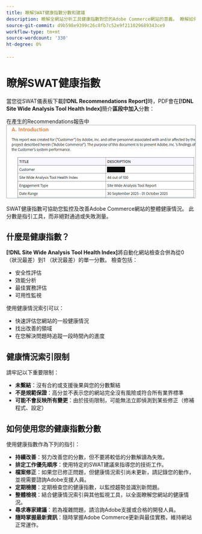 ```yaml
---
title: 瞭解SWAT健康指數分數和建議
description: 瞭解全網站分析工具健康指數對您的Adobe Commerce網站的意義。 瞭解如何解讀分數並有效使用建議。
source-git-commit: d9b598e9399c26c8fb7c52e9f211029689343ce9
workflow-type: tm+mt
source-wordcount: '330'
ht-degree: 0%

---
```


# 瞭解SWAT健康指數

當您從SWAT儀表板下載&#x200B;**[!DNL Recommendations Report]**&#x200B;時，PDF會在&#x200B;**[!DNL Site Wide Analysis Tool Health Index]**&#x200B;簡介&#x200B;**區段中加入**&#x200B;分數：

在產生的Recommendations報告中![全網站分析工具健康指數分數](/help/assets/tools/swat-health-index-scroe.png)

SWAT健康指數可協助您監控及改善Adobe Commerce網站的整體健康情況。 此分數是指引工具，而非絕對通過或失敗測量。

## 什麼是健康指數？

**[!DNL Site Wide Analysis Tool Health Index]**&#x200B;將自動化網站檢查合併為從0 （狀況最差）到1 （狀況最差）的單一分數。 檢查包括：

- 安全性評估
- 效能分析
- 最佳實務評估
- 可用性監視

使用健康情況索引可以：

- 快速評估您網站的一般健康情況
- 找出改善的領域
- 在您解決問題時追蹤一段時間內的進度

## 健康情況索引限制

請牢記以下重要限制：

- **未繫結**：沒有合約或支援後果與您的分數繫結
- **不是規範保證**：高分並不表示您的網站完全沒有風險或符合所有業界標準
- **可能不會反映所有變更**：由於技術限制，可能無法立即偵測到某些修正（修補程式、設定）

## 如何使用您的健康指數分數

使用健康指數作為下列的指引：

- **持續改善**：努力改善您的分數，但不要將較低的分數解讀為失敗。
- **排定工作優先順序**：使用特定的SWAT建議來指導您的技術工作。
- **檔案修正**：如果您已修正問題，但健康情況索引尚未更新，請記錄您的動作，並視需要諮詢Adobe支援人員。
- **定期檢閱**：定期檢查您的健康指數，以監控趨勢並識別新問題。
- **整體檢視**：結合健康情況索引與其他監視工具，以全面瞭解您網站的健康情況。
- **尋求專家建議**：若為複雜問題，請洽詢Adobe支援或合格的開發人員。
- **隨時掌握最新資訊**：隨時掌握Adobe Commerce更新與最佳實務，維持網站正常運作。
